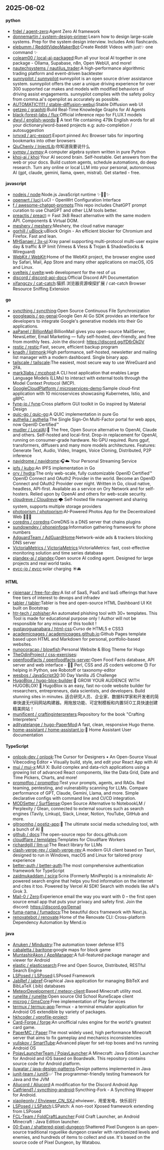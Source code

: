 ## 2025-06-02

#### python
* [frdel / agent-zero](https://github.com/frdel/agent-zero):Agent Zero AI framework
* [donnemartin / system-design-primer](https://github.com/donnemartin/system-design-primer):Learn how to design large-scale systems. Prep for the system design interview. Includes Anki flashcards.
* [elebumm / RedditVideoMakerBot](https://github.com/elebumm/RedditVideoMakerBot):Create Reddit Videos with just✨ one command ✨
* [coleam00 / local-ai-packaged](https://github.com/coleam00/local-ai-packaged):Run all your local AI together in one package - Ollama, Supabase, n8n, Open WebUI, and more!
* [nautechsystems / nautilus_trader](https://github.com/nautechsystems/nautilus_trader):A high-performance algorithmic trading platform and event-driven backtester
* [sunnypilot / sunnypilot](https://github.com/sunnypilot/sunnypilot):sunnypilot is an open source driver assistance system. sunnypilot offers the user a unique driving experience for over 300 supported car makes and models with modified behaviors of driving assist engagements. sunnypilot complies with the safety policy from comma.ai's openpilot as accurately as possible.
* [AUTOMATIC1111 / stable-diffusion-webui](https://github.com/AUTOMATIC1111/stable-diffusion-webui):Stable Diffusion web UI
* [getzep / graphiti](https://github.com/getzep/graphiti):Build Real-Time Knowledge Graphs for AI Agents
* [black-forest-labs / flux](https://github.com/black-forest-labs/flux):Official inference repo for FLUX.1 models
* [dwyl / english-words](https://github.com/dwyl/english-words):📝 A text file containing 479k English words for all your dictionary/word-based projects e.g: auto-completion / autosuggestion
* [ivnvxd / arc-export](https://github.com/ivnvxd/arc-export):Export pinned Arc Browser tabs for importing bookmarks into other browsers
* [QiuChenly / InjectLib](https://github.com/QiuChenly/InjectLib):你知道我要说什么
* [sympy / sympy](https://github.com/sympy/sympy):A computer algebra system written in pure Python
* [khoj-ai / khoj](https://github.com/khoj-ai/khoj):Your AI second brain. Self-hostable. Get answers from the web or your docs. Build custom agents, schedule automations, do deep research. Turn any online or local LLM into your personal, autonomous AI (gpt, claude, gemini, llama, qwen, mistral). Get started - free.

#### javascript
* [nodejs / node](https://github.com/nodejs/node):Node.js JavaScript runtime ✨🐢🚀✨
* [openwrt / luci](https://github.com/openwrt/luci):LuCI - OpenWrt Configuration Interface
* [f / awesome-chatgpt-prompts](https://github.com/f/awesome-chatgpt-prompts):This repo includes ChatGPT prompt curation to use ChatGPT and other LLM tools better.
* [preactjs / preact](https://github.com/preactjs/preact):⚛️ Fast 3kB React alternative with the same modern API. Components & Virtual DOM.
* [meshery / meshery](https://github.com/meshery/meshery):Meshery, the cloud native manager
* [gorhill / uBlock](https://github.com/gorhill/uBlock):uBlock Origin - An efficient blocker for Chromium and Firefox. Fast and lean.
* [MHSanaei / 3x-ui](https://github.com/MHSanaei/3x-ui):Xray panel supporting multi-protocol multi-user expire day & traffic & IP limit (Vmess & Vless & Trojan & ShadowSocks & Wireguard)
* [WebKit / WebKit](https://github.com/WebKit/WebKit):Home of the WebKit project, the browser engine used by Safari, Mail, App Store and many other applications on macOS, iOS and Linux.
* [sveltejs / svelte](https://github.com/sveltejs/svelte):web development for the rest of us
* [discord / discord-api-docs](https://github.com/discord/discord-api-docs):Official Discord API Documentation
* [xifangczy / cat-catch](https://github.com/xifangczy/cat-catch):猫抓 浏览器资源嗅探扩展 / cat-catch Browser Resource Sniffing Extension

#### go
* [syncthing / syncthing](https://github.com/syncthing/syncthing):Open Source Continuous File Synchronization
* [googleapis / go-genai](https://github.com/googleapis/go-genai):Google Gen AI Go SDK provides an interface for developers to integrate Google's generative models into their Go applications.
* [aaPanel / BillionMail](https://github.com/aaPanel/BillionMail):BillionMail gives you open-source MailServer, NewsLetter, Email Marketing — fully self-hosted, dev-friendly, and free from monthly fees. Join the discord: https://discord.gg/fD6rDkDV
* [restic / restic](https://github.com/restic/restic):Fast, secure, efficient backup program
* [knadh / listmonk](https://github.com/knadh/listmonk):High performance, self-hosted, newsletter and mailing list manager with a modern dashboard. Single binary app.
* [tailscale / tailscale](https://github.com/tailscale/tailscale):The easiest, most secure way to use WireGuard and 2FA.
* [mark3labs / mcphost](https://github.com/mark3labs/mcphost):A CLI host application that enables Large Language Models (LLMs) to interact with external tools through the Model Context Protocol (MCP).
* [GoogleCloudPlatform / microservices-demo](https://github.com/GoogleCloudPlatform/microservices-demo):Sample cloud-first application with 10 microservices showcasing Kubernetes, Istio, and gRPC.
* [fyne-io / fyne](https://github.com/fyne-io/fyne):Cross platform GUI toolkit in Go inspired by Material Design
* [quic-go / quic-go](https://github.com/quic-go/quic-go):A QUIC implementation in pure Go
* [authelia / authelia](https://github.com/authelia/authelia):The Single Sign-On Multi-Factor portal for web apps, now OpenID Certified™
* [mudler / LocalAI](https://github.com/mudler/LocalAI):🤖 The free, Open Source alternative to OpenAI, Claude and others. Self-hosted and local-first. Drop-in replacement for OpenAI, running on consumer-grade hardware. No GPU required. Runs gguf, transformers, diffusers and many more models architectures. Features: Generate Text, Audio, Video, Images, Voice Cloning, Distributed, P2P inference
* [navidrome / navidrome](https://github.com/navidrome/navidrome):🎧☁️ Your Personal Streaming Service
* [ipfs / kubo](https://github.com/ipfs/kubo):An IPFS implementation in Go
* [ory / hydra](https://github.com/ory/hydra):The only web-scale, fully customizable OpenID Certified™ OpenID Connect and OAuth2 Provider in the world. Become an OpenID Connect and OAuth2 Provider over night. Written in Go, cloud native, headless, API-first. Available as a service on Ory Network and for self-hosters. Relied upon by OpenAI and others for web-scale security.
* [cloudreve / Cloudreve](https://github.com/cloudreve/Cloudreve):🌩 Self-hosted file management and sharing system, supports multiple storage providers
* [photoprism / photoprism](https://github.com/photoprism/photoprism):AI-Powered Photos App for the Decentralized Web 🌈💎✨
* [coredns / coredns](https://github.com/coredns/coredns):CoreDNS is a DNS server that chains plugins
* [sundowndev / phoneinfoga](https://github.com/sundowndev/phoneinfoga):Information gathering framework for phone numbers
* [AdguardTeam / AdGuardHome](https://github.com/AdguardTeam/AdGuardHome):Network-wide ads & trackers blocking DNS server
* [VictoriaMetrics / VictoriaMetrics](https://github.com/VictoriaMetrics/VictoriaMetrics):VictoriaMetrics: fast, cost-effective monitoring solution and time series database
* [plandex-ai / plandex](https://github.com/plandex-ai/plandex):Open source AI coding agent. Designed for large projects and real world tasks.
* [evcc-io / evcc](https://github.com/evcc-io/evcc):solar charging ☀️🚘

#### HTML
* [ripienaar / free-for-dev](https://github.com/ripienaar/free-for-dev):A list of SaaS, PaaS and IaaS offerings that have free tiers of interest to devops and infradev
* [tabler / tabler](https://github.com/tabler/tabler):Tabler is free and open-source HTML Dashboard UI Kit built on Bootstrap
* [htr-tech / zphisher](https://github.com/htr-tech/zphisher):An automated phishing tool with 30+ templates. This Tool is made for educational purpose only ! Author will not be responsible for any misuse of this toolkit !
* [gustavoguanabara / html-css](https://github.com/gustavoguanabara/html-css):Curso de HTML5 e CSS3
* [academicpages / academicpages.github.io](https://github.com/academicpages/academicpages.github.io):Github Pages template based upon HTML and Markdown for personal, portfolio-based websites.
* [nunocoracao / blowfish](https://github.com/nunocoracao/blowfish):Personal Website & Blog Theme for Hugo
* [TheOdinProject / css-exercises](https://github.com/TheOdinProject/css-exercises):
* [openfoodfacts / openfoodfacts-server](https://github.com/openfoodfacts/openfoodfacts-server):Open Food Facts database, API server and web interface - 🐪🦋 Perl, CSS and JS coders welcome 😊 For helping in Python, see Robotoff or taxonomy-editor
* [wesbos / JavaScript30](https://github.com/wesbos/JavaScript30):30 Day Vanilla JS Challenge
* [HugoBlox / hugo-blox-builder](https://github.com/HugoBlox/hugo-blox-builder):🚨 GROW YOUR AUDIENCE WITH HUGOBLOX! 🚀 HugoBlox is an easy, fast no-code website builder for researchers, entrepreneurs, data scientists, and developers. Build stunning sites in minutes. 适合研究人员、企业家、数据科学家和开发者的简单快速无代码网站构建器。用拖放功能、可定制模板和内置SEO工具快速创建精美网站！
* [munificent / craftinginterpreters](https://github.com/munificent/craftinginterpreters):Repository for the book "Crafting Interpreters"
* [adityatelange / hugo-PaperMod](https://github.com/adityatelange/hugo-PaperMod):A fast, clean, responsive Hugo theme.
* [home-assistant / home-assistant.io](https://github.com/home-assistant/home-assistant.io):📘 Home Assistant User documentation

#### TypeScript
* [onlook-dev / onlook](https://github.com/onlook-dev/onlook):The Cursor for Designers • An Open-Source Visual Vibecoding Editor • Visually build, style, and edit your React App with AI
* [mui / mui-x](https://github.com/mui/mui-x):MUI X: Build complex and data-rich applications using a growing list of advanced React components, like the Data Grid, Date and Time Pickers, Charts, and more!
* [promptfoo / promptfoo](https://github.com/promptfoo/promptfoo):Test your prompts, agents, and RAGs. Red teaming, pentesting, and vulnerability scanning for LLMs. Compare performance of GPT, Claude, Gemini, Llama, and more. Simple declarative configs with command line and CI/CD integration.
* [MODSetter / SurfSense](https://github.com/MODSetter/SurfSense):Open Source Alternative to NotebookLM / Perplexity / Glean, connected to external sources such as search engines (Tavily, Linkup), Slack, Linear, Notion, YouTube, GitHub and more.
* [gitroomhq / postiz-app](https://github.com/gitroomhq/postiz-app):📨 The ultimate social media scheduling tool, with a bunch of AI 🤖
* [github / docs](https://github.com/github/docs):The open-source repo for docs.github.com
* [cloudflare / templates](https://github.com/cloudflare/templates):Templates for Cloudflare Workers
* [richardgill / llm-ui](https://github.com/richardgill/llm-ui):The React library for LLMs
* [clash-verge-rev / clash-verge-rev](https://github.com/clash-verge-rev/clash-verge-rev):A modern GUI client based on Tauri, designed to run in Windows, macOS and Linux for tailored proxy experience
* [better-auth / better-auth](https://github.com/better-auth/better-auth):The most comprehensive authentication framework for TypeScript
* [zaidmukaddam / scira](https://github.com/zaidmukaddam/scira):Scira (Formerly MiniPerplx) is a minimalistic AI-powered search engine that helps you find information on the internet and cites it too. Powered by Vercel AI SDK! Search with models like xAI's Grok 3.
* [Mail-0 / Zero](https://github.com/Mail-0/Zero):Experience email the way you want with 0 – the first open source email app that puts your privacy and safety first. Join the discord: https://discord.gg/0email
* [fuma-nama / fumadocs](https://github.com/fuma-nama/fumadocs):The beautiful docs framework with Next.js.
* [renovatebot / renovate](https://github.com/renovatebot/renovate):Home of the Renovate CLI: Cross-platform Dependency Automation by Mend.io

#### java
* [Anuken / Mindustry](https://github.com/Anuken/Mindustry):The automation tower defense RTS
* [cabaletta / baritone](https://github.com/cabaletta/baritone):google maps for block game
* [MuntashirAkon / AppManager](https://github.com/MuntashirAkon/AppManager):A full-featured package manager and viewer for Android
* [elastic / elasticsearch](https://github.com/elastic/elasticsearch):Free and Open Source, Distributed, RESTful Search Engine
* [LSPosed / LSPosed](https://github.com/LSPosed/LSPosed):LSPosed Framework
* [JabRef / jabref](https://github.com/JabRef/jabref):Graphical Java application for managing BibTeX and BibLaTeX (.bib) databases
* [MeteorDevelopment / meteor-client](https://github.com/MeteorDevelopment/meteor-client):Based Minecraft utility mod.
* [runelite / runelite](https://github.com/runelite/runelite):Open source Old School RuneScape client
* [microg / GmsCore](https://github.com/microg/GmsCore):Free implementation of Play Services
* [termux / termux-app](https://github.com/termux/termux-app):Termux - a terminal emulator application for Android OS extendible by variety of packages.
* [hkhcoder / vprofile-project](https://github.com/hkhcoder/vprofile-project):
* [Card-Forge / forge](https://github.com/Card-Forge/forge):An unofficial rules engine for the world's greatest card game.
* [PaperMC / Paper](https://github.com/PaperMC/Paper):The most widely used, high performance Minecraft server that aims to fix gameplay and mechanics inconsistencies
* [yuliskov / SmartTube](https://github.com/yuliskov/SmartTube):Advanced player for set-top boxes and tvs running Android OS
* [PojavLauncherTeam / PojavLauncher](https://github.com/PojavLauncherTeam/PojavLauncher):A Minecraft: Java Edition Launcher for Android and iOS based on Boardwalk. This repository contains source code for Android platform.
* [iluwatar / java-design-patterns](https://github.com/iluwatar/java-design-patterns):Design patterns implemented in Java
* [junit-team / junit5](https://github.com/junit-team/junit5):✅ The programmer-friendly testing framework for Java and the JVM
* [Aliucord / Aliucord](https://github.com/Aliucord/Aliucord):A modification for the Discord Android App
* [Catfriend1 / syncthing-android](https://github.com/Catfriend1/syncthing-android):Syncthing-Fork - A Syncthing Wrapper for Android.
* [xiaojieonly / Ehviewer_CN_SXJ](https://github.com/xiaojieonly/Ehviewer_CN_SXJ):ehviewer，用爱发电，快乐前行
* [LSPosed / LSPatch](https://github.com/LSPosed/LSPatch):LSPatch: A non-root Xposed framework extending from LSPosed
* [FCL-Team / FoldCraftLauncher](https://github.com/FCL-Team/FoldCraftLauncher):Fold Craft Launcher, an Android Minecraft : Java Edition launcher.
* [00-Evan / shattered-pixel-dungeon](https://github.com/00-Evan/shattered-pixel-dungeon):Shattered Pixel Dungeon is an open-source traditional roguelike dungeon crawler with randomized levels and enemies, and hundreds of items to collect and use. It's based on the source code of Pixel Dungeon, by Watabou.
